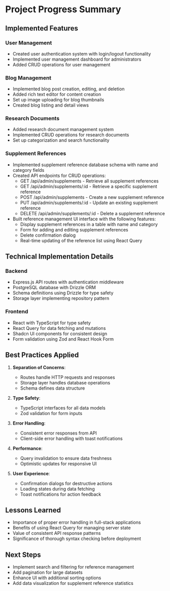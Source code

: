 
# Project Progress Summary

## Implemented Features

### User Management
- Created user authentication system with login/logout functionality
- Implemented user management dashboard for administrators
- Added CRUD operations for user management

### Blog Management
- Implemented blog post creation, editing, and deletion
- Added rich text editor for content creation
- Set up image uploading for blog thumbnails
- Created blog listing and detail views

### Research Documents
- Added research document management system
- Implemented CRUD operations for research documents
- Set up categorization and search functionality

### Supplement References
- Implemented supplement reference database schema with name and category fields
- Created API endpoints for CRUD operations:
  - GET /api/admin/supplements - Retrieve all supplement references
  - GET /api/admin/supplements/:id - Retrieve a specific supplement reference
  - POST /api/admin/supplements - Create a new supplement reference
  - PUT /api/admin/supplements/:id - Update an existing supplement reference
  - DELETE /api/admin/supplements/:id - Delete a supplement reference
- Built reference management UI interface with the following features:
  - Display supplement references in a table with name and category
  - Form for adding and editing supplement references
  - Delete confirmation dialog
  - Real-time updating of the reference list using React Query

## Technical Implementation Details

### Backend
- Express.js API routes with authentication middleware
- PostgreSQL database with Drizzle ORM
- Schema definitions using Drizzle for type safety
- Storage layer implementing repository pattern

### Frontend
- React with TypeScript for type safety
- React Query for data fetching and mutations
- Shadcn UI components for consistent design
- Form validation using Zod and React Hook Form

## Best Practices Applied

1. **Separation of Concerns**:
   - Routes handle HTTP requests and responses
   - Storage layer handles database operations
   - Schema defines data structure

2. **Type Safety**:
   - TypeScript interfaces for all data models
   - Zod validation for form inputs

3. **Error Handling**:
   - Consistent error responses from API
   - Client-side error handling with toast notifications

4. **Performance**:
   - Query invalidation to ensure data freshness
   - Optimistic updates for responsive UI

5. **User Experience**:
   - Confirmation dialogs for destructive actions
   - Loading states during data fetching
   - Toast notifications for action feedback

## Lessons Learned
- Importance of proper error handling in full-stack applications
- Benefits of using React Query for managing server state
- Value of consistent API response patterns
- Significance of thorough syntax checking before deployment

## Next Steps
- Implement search and filtering for reference management
- Add pagination for large datasets
- Enhance UI with additional sorting options
- Add data visualization for supplement reference statistics
